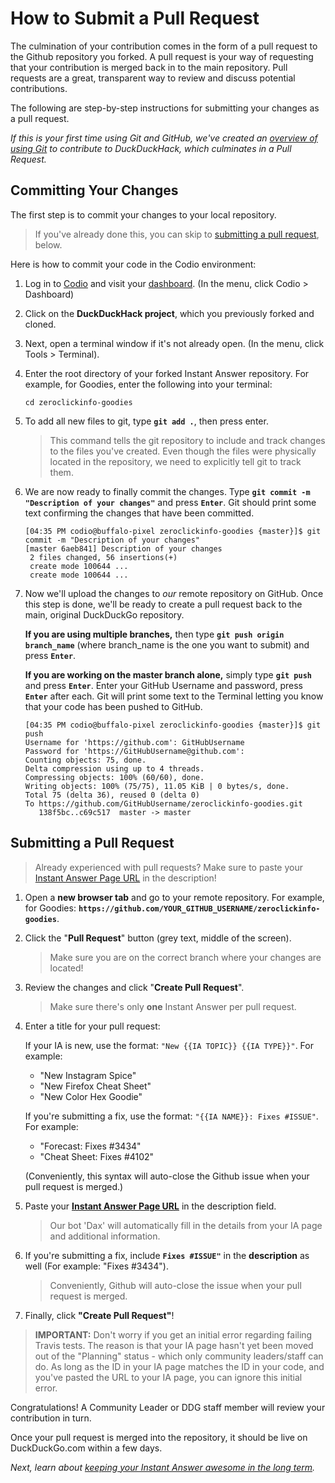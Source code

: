 # How to Submit a Pull Request

The culmination of your contribution comes in the form of a pull request to the Github repository you forked. A pull request is your way of requesting that your contribution is merged back in to the main repository. Pull requests are a great, transparent way to review and discuss potential contributions.

The following are step-by-step instructions for submitting your changes as a pull request.

*If this is your first time using Git and GitHub, we've created an [overview of using Git](http://docs.duckduckhack.com/resources/git-workflow.html) to contribute to DuckDuckHack, which culminates in a Pull Request.*

## Committing Your Changes

The first step is to commit your changes to your local repository.

> If you've already done this, you can skip to [submitting a pull request](#submitting-a-pull-request), below.

Here is how to commit your code in the Codio environment:

1. Log in to [Codio](https://codio.com) and visit your [dashboard](https://codio.com/home/projects). (In the menu, click Codio > Dashboard)

2. Click on the **DuckDuckHack project**, which you previously forked and cloned.

3. Next, open a terminal window if it's not already open. (In the menu, click Tools > Terminal).

4. Enter the root directory of your forked Instant Answer repository. For example, for Goodies, enter the following into your terminal:

    ```shell
    cd zeroclickinfo-goodies
    ```

5. To add all new files to git, type **`git add .`**, then press enter.

    > This command tells the git repository to include and track changes to the files you've created. Even though the files were physically located in the repository, we need to explicitly tell git to track them.

5. We are now ready to finally commit the changes. Type **`git commit -m "Description of your changes"`** and press **`Enter`**. Git should print some text confirming the changes that have been committed.

    ```
    [04:35 PM codio@buffalo-pixel zeroclickinfo-goodies {master}]$ git commit -m "Description of your changes"
    [master 6aeb841] Description of your changes
     2 files changed, 56 insertions(+)
     create mode 100644 ...
     create mode 100644 ...
    ```

6. Now we'll upload the changes to *our* remote repository on GitHub. Once this step is done, we'll be ready to create a pull request back to the main, original DuckDuckGo repository.

	**If you are using multiple branches,** then type **`git push origin branch_name`** (where branch_name is the one you want to submit) and press **`Enter`**.

	**If you are working on the master branch alone,** simply type **`git push`** and press **`Enter`**. Enter your GitHub Username and password, press **`Enter`** after each. Git will print some text to the Terminal letting you know that your code has been pushed to GitHub.

    ```
    [04:35 PM codio@buffalo-pixel zeroclickinfo-goodies {master}]$ git push
    Username for 'https://github.com': GitHubUsername
    Password for 'https://GitHubUsername@github.com':
    Counting objects: 75, done.
    Delta compression using up to 4 threads.
    Compressing objects: 100% (60/60), done.
    Writing objects: 100% (75/75), 11.05 KiB | 0 bytes/s, done.
    Total 75 (delta 36), reused 0 (delta 0)
    To https://github.com/GitHubUsername/zeroclickinfo-goodies.git
       138f5bc..c69c517  master -> master
    ```


## Submitting a Pull Request

> Already experienced with pull requests? Make sure to paste your [Instant Answer Page URL](https://duckduckhack.com) in the description!

1. Open a **new browser tab** and go to your remote repository. For example, for Goodies: **`https://github.com/YOUR_GITHUB_USERNAME/zeroclickinfo-goodies`**.

2. Click the "**Pull Request**" button (grey text, middle of the screen).

    > Make sure you are on the correct branch where your changes are located!

3. Review the changes and click "**Create Pull Request**".

	> Make sure there's only **one** Instant Answer per pull request.

4. Enter a title for your pull request:

	If your IA is new, use the format: `"New {{IA TOPIC}} {{IA TYPE}}"`. For example:

	- "New Instagram Spice"
	- "New Firefox Cheat Sheet"
	- "New Color Hex Goodie"

	If you're submitting a fix, use the format: `"{{IA NAME}}: Fixes #ISSUE"`. For example:

	- "Forecast: Fixes #3434"
	- "Cheat Sheet: Fixes #4102"

	(Conveniently, this syntax will auto-close the Github issue when your pull request is merged.)

5. Paste your **[Instant Answer Page URL](https://duck.co/ia/new_ia)** in the description field.

	> Our bot 'Dax' will automatically fill in the details from your IA page and additional information.

6. If you're submitting a fix, include **`Fixes #ISSUE"`** in the **description** as well (For example: "Fixes #3434").

	> Conveniently, Github will auto-close the issue when your pull request is merged.

6. Finally, click **"Create Pull Request"**!

> **IMPORTANT:** Don't worry if you get an initial error regarding failing Travis tests. The reason is that your IA page hasn't yet been moved out of the "Planning" status - which only community leaders/staff can do. As long as the ID in your IA page matches the ID in your code, and you've pasted the URL to your IA page, you can ignore this initial error.

Congratulations! A Community Leader or DDG staff member will review your contribution in turn.

Once your pull request is merged into the repository, it should be live on DuckDuckGo.com within a few days.

*Next, learn about [keeping your Instant Answer awesome in the long term](http://docs.duckduckhack.com/submitting/long-term.html).*
